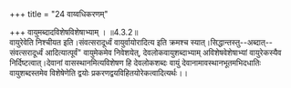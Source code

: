 +++
title = "24 वाय्वधिकरणम्"

+++
वायुमब्दादविशेषविशेषाभ्याम् । ॥4.3.2॥  
वायुरेवेति निश्चीयत इति।संवत्सरादूर्ध्वं वायुर्वायोरादित्य इति क्रमश्च स्यात्।सिद्धान्तस्तु--अब्दात्--संवत्सरादूर्ध्वं आदित्यात्पूर्वं" वायुमेकमेव निवेशयेत्, देवलोकवायुशब्दाभ्याम् अविशेषवेशेषाभ्यां वायुरेकस्यैव निर्दिष्टत्वात्।देवानां वासस्थानमित्यविशेषण हि देवलोकशब्दः वायुं देवानामावस्थानभूतमभिदधातिः वायुशब्दस्तमेव विशेषेणेति द्वयोः प्रकरणद्वयविहितयोरेकत्वादित्यर्थः।।